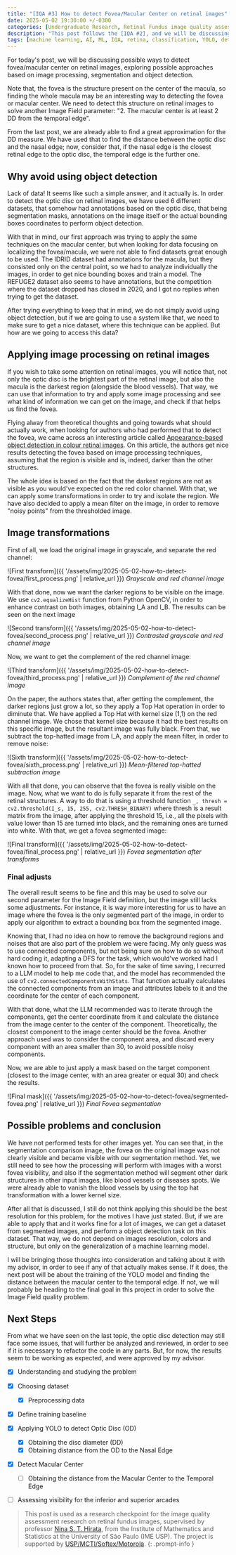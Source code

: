 ```yaml
---
title: "[IQA #3] How to detect Fovea/Macular Center on retinal images"
date: 2025-05-02 19:30:00 +/-0300
categories: [Undergraduate Research, Retinal Fundus image quality assessment]
description: "This post follows the [IQA #2], and we will be discussing approaches to detect fovea on retinal images, using image processing techniques."
tags: [machine learning, AI, ML, IQA, retina, classification, YOLO, detection]
---
```


For today's post, we will be discussing possible ways to detect fovea/macular center on retinal images, exploring possible approaches based on image processing, segmentation and object detection.

Note that, the fovea is the structure present on the center of the macula, so finding the whole macula may be an interesting way to detecting the fovea or macular center. We need to detect this structure on retinal images to solve another Image Field parameter: "2. The macular center is at least 2 DD from the temporal edge".

From the last post, we are already able to find a great approximation for the DD measure. We have used that to find the distance between the optic disc and the nasal edge; now, consider that, if the nasal edge is the closest retinal edge to the optic disc, the temporal edge is the further one.

## Why avoid using object detection

Lack of data! It seems like such a simple answer, and it actually is. In order to detect the optic disc on retinal images, we have used 6 different datasets, that somehow had annotations based on the optic disc, that being segmentation masks, annotations on the image itself or the actual bounding boxes coordinates to perform object detection. 

With that in mind, our first approach was trying to apply the same techniques on the macular center, but when looking for data focusing on localizing the fovea/macula, we were not able to find datasets great enough to be used. The IDRID dataset had annotations for the macula, but they consisted only on the central point, so we had to analyze individually the images, in order to get nice bounding boxes and train a model. The REFUGE2 dataset also seems to have annotations, but the competition where the dataset dropped has closed in 2020, and I got no replies when trying to get the dataset.

After trying everything to keep that in mind, we do not simply avoid using object detection, but if we are going to use a system like that, we need to make sure to get a nice dataset, where this technique can be applied. But how are we going to access this data?

## Applying image processing on retinal images

If you wish to take some attention on retinal images, you will notice that, not only the optic disc is the brightest part of the retinal image, but also the macula is the darkest region (alongside the blood vessels). That way, we can use that information to try and apply some image processing and see what kind of information we can get on the image, and check if that helps us find the fovea.

Flying alway from theoretical thoughts and going towards what should actually work, when looking for authors who had performed that to detect the fovea, we came across an interesting article called [Appearance-based object detection in colour retinal images](https://ieeexplore.ieee.org/document/4712034). On this article, the authors get nice results detecting the fovea based on image processing techniques, assuming that the region is visible and is, indeed, darker than the other structures.

The whole idea is based on the fact that the darkest regions are not as visible as you would've expected on the red color channel. With that, we can apply some transformations in order to try and isolate the region. We have also decided to apply a mean filter on the image, in order to remove "noisy points" from the thresholded image.

## Image transformations

First of all, we load the original image in grayscale, and separate the red channel: 

![First transform]({{ '/assets/img/2025-05-02-how-to-detect-fovea/first_process.png' | relative_url }})
_Grayscale and red channel image_

With that done, now we want the darker regions to be visible on the image. We use `cv2.equalizeHist` function from Python OpenCV, in order to enhance contrast on both images, obtaining I_A and I_B. The results can be seen on the next image

![Second transform]({{ '/assets/img/2025-05-02-how-to-detect-fovea/second_process.png' | relative_url }})
_Contrasted grayscale and red channel image_

Now, we want to get the complement of the red channel image:

![Third transform]({{ '/assets/img/2025-05-02-how-to-detect-fovea/third_process.png' | relative_url }})
_Complement of the red channel image_

On the paper, the authors states that, after getting the complement, the darker regions just grow a lot, so they apply a Top Hat operation in order to diminute that. We have applied a Top Hat with kernel size (1,1) on the red channel image. We chose that kernel size because it had the best results on this specific image, but the resultant image was fully black. From that, we subtract the top-hatted image from I_A, and apply the mean filter, in order to remove noise:

![Sixth transform]({{ '/assets/img/2025-05-02-how-to-detect-fovea/sixth_process.png' | relative_url }})
_Mean-filtered top-hatted subtraction image_

With all that done, you can observe that the fovea is really visible on the image. Now, what we want to do is fully separate it from the rest of the retinal structures. A way to do that is using a threshold function `_, thresh = cv2.threshold(I_s, 15, 255, cv2.THRESH_BINARY)` where thresh is a result matrix from the image, after applying the threshold 15, i.e., all the pixels with value lower than 15 are turned into black, and the remaining ones are turned into white. With that, we get a fovea segmented image:

![Final transform]({{ '/assets/img/2025-05-02-how-to-detect-fovea/final_process.png' | relative_url }})
_Fovea segmentation after transforms_

### Final adjusts

The overall result seems to be fine and this may be used to solve our second parameter for the Image Field definition, but the image still lacks some adjustments. For instance, it is way more interesting for us to have an image where the fovea is the only segmented part of the image, in order to apply our algorithm to extract a bounding box from the segmented image.

Knowing that, I had no idea on how to remove the background regions and noises that are also part of the problem we were facing. My only guess was to use connected components, but not being sure on how to do so without hard coding it, adapting a DFS for the task, which would've worked had I known how to proceed from that. So, for the sake of time saving, I recurred to a LLM model to help me code that, and the model has recommended the use of `cv2.connectedComponentsWithStats`. That function actually calculates the connected components from an image and attributes labels to it and the coordinate for the center of each component.

With that done, what the LLM recommended was to iterate through the components, get the center coordinate from it and calculate the distance from the image center to the center of the component. Theoretically, the closest component to the image center should be the fovea. Another approach used was to consider the component area, and discard every component with an area smaller than 30, to avoid possible noisy components.

Now, we are able to just apply a mask based on the target component (closest to the image center, with an area greater or equal 30) and check the results.

![Final mask]({{ '/assets/img/2025-05-02-how-to-detect-fovea/segmented-fovea.png' | relative_url }})
_Final Fovea segmentation_

## Possible problems and conclusion

We have not performed tests for other images yet. You can see that, in the segmentation comparison image, the fovea on the original image was not clearly visible and became visible with our segmentation method. Yet, we still need to see how the processing will perform with images with a worst fovea visibility, and also if the segmentation method will segment other dark structures in other input images, like blood vessels or diseases spots. We were already able to vanish the blood vessels by using the top hat transformation with a lower kernel size.

After all that is discussed, I still do not think applying this should be the best resolution for this problem, for the motives I have just stated. But, if we are able to apply that and it works fine for a lot of images, we can get a dataset from segmented images, and perform a object detection task on this dataset. That way, we do not depend on images resolution, colors and structure, but only on the generalization of a machine learning model.

I will be bringing those thoughts into consideration and talking about it with my advisor, in order to see if any of that actually makes sense. If it does, the next post will be about the training of the YOLO model and finding the distance between the macular center to the temporal edge. If not, we will probably be heading to the final goal in this project in order to solve the Image Field quality problem.

## Next Steps

From what we have seen on the last topic, the optic disc detection may still face some issues, that will further be analyzed and reviewed, in order to see if it is necessary to refactor the code in any parts. But, for now, the results seem to be working as expected, and were approved by my advisor.

- [X] Understanding and studying the problem
- [X] Choosing dataset
    - [X] Preprocessing data
- [X] Define training baseline
- [X] Applying YOLO to detect Optic Disc (OD)
    - [X] Obtaining the disc diameter (DD)
    - [X] Obtaining distance from the OD to the Nasal Edge
- [X] Detect Macular Center
    - [ ] Obtaining the distance from the Macular Center to the Temporal Edge
- [ ] Assessing visibility for the inferior and superior arcades


> This post is used as a research checkpoint for the image quality assessment research on retinal fundus images, supervised by professor [Nina S. T. Hirata](https://www.ime.usp.br/~nina/), from the Institute of Mathematics and Statistics at the University of São Paulo (IME USP). The project is supported by [USP/MCTI/Softex/Motorola](https://synestech.ai/).
{: .prompt-info }